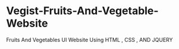 # Vegist-Fruits-And-Vegetable-Website
Fruits And Vegetables UI Website Using HTML , CSS , AND JQUERY
